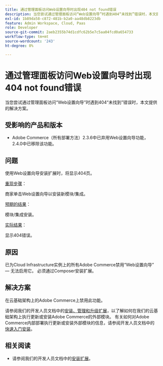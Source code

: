 ```yaml
---
title: 通过管理面板访问Web设置向导时出现404 not found错误
description: 当您尝试通过管理面板访问“Web设置向导”时遇到404“未找到”错误时，本文提供的解决方案。
exl-id: 1b89da58-c872-481b-b2a0-aa48db8223db
feature: Admin Workspace, Cloud, Paas
role: Developer
source-git-commit: 2aeb2355b74d1cdfc62b5e7c5aa04fcd0a654733
workflow-type: tm+mt
source-wordcount: '243'
ht-degree: 0%

---
```


# 通过管理面板访问Web设置向导时出现404 not found错误

当您尝试通过管理面板访问“Web设置向导”时遇到404“未找到”错误时，本文提供的解决方案。

## 受影响的产品和版本

* Adobe Commerce（所有部署方法）2.3.6中已弃用Web设置向导功能，2.4.0中已移除该功能。

## 问题

使用Web设置向导安装扩展时，将显示404页。

<u>重现步骤</u>：

商家单击Web设置向导以安装新模块/集成。

<u>预期的结果</u>：

模块/集成安装。

<u>实际结果</u>：

显示404错误。

## 原因

已为Cloud Infrastructure实例上的所有Adobe Commerce禁用“Web设置向导” — 无法启用它。 必须通过Composer安装扩展。

## 解决方案

在云基础架构上的Adobe Commerce上禁用此功能。

请参阅我们的开发人员文档中的[安装、管理和升级扩展](https://experienceleague.adobe.com/zh-hans/docs/commerce-cloud-service/user-guide/configure-store/extensions)，以了解如何在我们的云基础架构上执行更新或安装Adobe Commerce的外部模块。
有关如何对Adobe Commerce内部部署执行更新或安装外部模块的信息，请参阅开发人员文档中的[快速入门安装](https://experienceleague.adobe.com/zh-hans/docs/commerce-operations/installation-guide/composer)。

## 相关阅读

* 请参阅我们的开发人员文档中的[安装扩展](https://experienceleague.adobe.com/zh-hans/docs/commerce-cloud-service/user-guide/configure-store/extensions#install-an-extension)。
